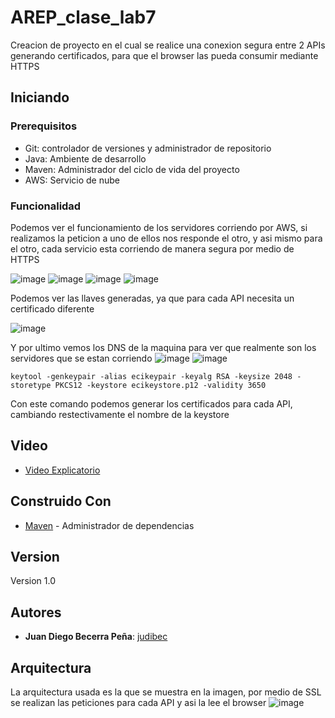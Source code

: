# AREP_clase_lab7

Creacion de proyecto en el cual se realice una conexion segura entre 2 APIs generando certificados, para que el browser las pueda consumir mediante HTTPS

## Iniciando

### Prerequisitos

* Git: controlador de versiones y administrador de repositorio
* Java: Ambiente de desarrollo
* Maven: Administrador del ciclo de vida del proyecto
* AWS: Servicio de nube

### Funcionalidad 

Podemos ver el funcionamiento de los servidores corriendo por AWS, si realizamos la peticion a uno de ellos nos responde el otro, y asi mismo para el otro, cada servicio esta corriendo de manera segura por medio de HTTPS

![image](https://user-images.githubusercontent.com/90010884/226952203-adb7d08e-eda9-41c1-8ad4-3fd67cf3a950.png)
![image](https://user-images.githubusercontent.com/90010884/226952235-2d341b9e-297d-4c7a-a434-1dad72f054c2.png)
![image](https://user-images.githubusercontent.com/90010884/226952262-ecfdfe6e-e03f-445f-b6e5-40a4e4dbf5c4.png)
![image](https://user-images.githubusercontent.com/90010884/226952283-c45e4eb0-3ae2-4f62-9f59-1d6a1265ce6e.png)

Podemos ver las llaves generadas, ya que para cada API necesita un certificado diferente

![image](https://user-images.githubusercontent.com/90010884/226952319-12819b0d-e444-4083-b8a2-e925a002e92b.png)

Y por ultimo vemos los DNS de la maquina para ver que realmente son los servidores que se estan corriendo
![image](https://user-images.githubusercontent.com/90010884/226952346-6169887c-8f15-49b4-9e5e-0ad9c4fd0064.png)
![image](https://user-images.githubusercontent.com/90010884/226952374-8a1a8bac-a292-44c7-a7f4-0fcc5667ca55.png)

```
keytool -genkeypair -alias ecikeypair -keyalg RSA -keysize 2048 -storetype PKCS12 -keystore ecikeystore.p12 -validity 3650
```

Con este comando podemos generar los certificados para cada API, cambiando restectivamente el nombre de la keystore

## Video

* [Video Explicatorio](https://youtu.be/uACstBlquDY)

## Construido Con

* [Maven](https://maven.apache.org/) - Administrador de dependencias

## Version

Version 1.0

## Autores

* **Juan Diego Becerra Peña**: [judibec](https://github.com/judibec)

## Arquitectura

La arquitectura usada es la que se muestra en la imagen, por medio de SSL se realizan las peticiones para cada API y asi la lee el browser
![image](https://user-images.githubusercontent.com/90010884/226968254-086e72ef-a7dc-48f6-b828-fe0edfc203d6.png)
